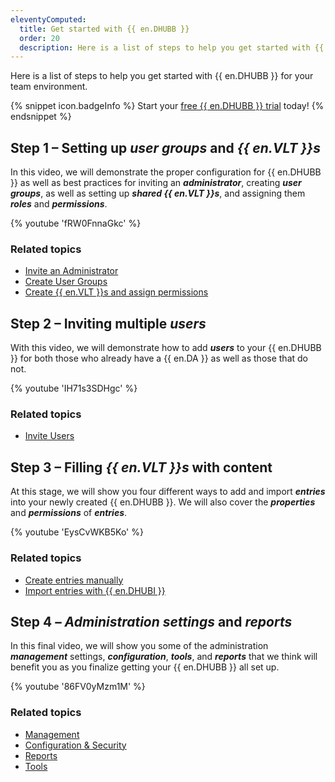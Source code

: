 ```yaml
---
eleventyComputed:
  title: Get started with {{ en.DHUBB }}
  order: 20
  description: Here is a list of steps to help you get started with {{ en.DHUBB }} for your team environment.
---
```

Here is a list of steps to help you get started with {{ en.DHUBB }} for your team environment.  

{% snippet icon.badgeInfo %} 
Start your [free {{ en.DHUBB }} trial](https://password.devolutions.net/business/sign-up) today! 
{% endsnippet %}  

## Step 1 – Setting up ***user groups*** and ***{{ en.VLT }}s***

In this video, we will demonstrate the proper configuration for {{ en.DHUBB }} as well as best practices for inviting an ***administrator***, creating ***user groups***, as well as setting up ***shared {{ en.VLT }}s***, and assigning them ***roles*** and ***permissions***.  

{% youtube 'fRW0FnnaGkc' %}  

### Related topics

* [Invite an Administrator](/hub/web-interface/administration/management/users/administrator-invite/) 
* [Create User Groups](/hub/web-interface/administration/management/user-groups/create-manage-user-groups/) 
* [Create {{ en.VLT }}s and assign permissions](/hub/web-interface/administration/management/vaults/create-manage-vaults/) 

## Step 2 – Inviting multiple ***users***

With this video, we will demonstrate how to add ***users*** to your {{ en.DHUBB }} for both those who already have a {{ en.DA }} as well as those that do not.  

{% youtube 'IH71s3SDHgc' %}  

### Related topics

* [Invite Users](/hub/web-interface/administration/management/users/create-invite-users/) 

## Step 3 – Filling ***{{ en.VLT }}s*** with content

At this stage, we will show you four different ways to add and import ***entries*** into your newly created {{ en.DHUBB }}. We will also cover the ***properties*** and ***permissions*** of ***entries***.  

{% youtube 'EysCvWKB5Ko' %}  

### Related topics

* [Create entries manually](/hub/web-interface/entries/create-entries-manually/) 
* [Import entries with {{ en.DHUBI }}](/hub/web-interface/tools/hub-importer/) 

## Step 4 – ***Administration settings*** and ***reports***

In this final video, we will show you some of the administration ***management*** settings, ***configuration***, ***tools***, and ***reports*** that we think will benefit you as you finalize getting your {{ en.DHUBB }} all set up.  

{% youtube '86FV0yMzm1M' %}  

### Related topics

* [Management](/hub/web-interface/administration/) 
* [Configuration & Security](/hub/web-interface/administration/configuration-security/system-settings/) 
* [Reports](/hub/web-interface/reports/) 
* [Tools](/hub/web-interface/tools/) 
